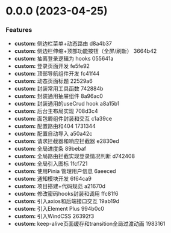 # 0.0.0 (2023-04-25)


### Features

* **custom:** 侧边栏菜单+动态路由 d8a4b37
* **custom:** 侧边栏伸缩+顶部功能按钮（全屏/刷新） 3664b42
* **custom:** 抽离登录逻辑为 hooks 055641a
* **custom:** 登录页面开发 fe5fe92
* **custom:** 顶部导航组件开发 fc41f44
* **custom:** 动态页面标题 22529a6
* **custom:** 封装常用工具函数 742884b
* **custom:** 封装通用抽屉组件 8a96ac0
* **custom:** 封装通用的useCrud hook a8a15b1
* **custom:** 后台主布局实现 708d3c4
* **custom:** 面包屑组件封装和交互 c1a39ce
* **custom:** 配置路由和404 1731344
* **custom:** 配置自动导入 a50a42c
* **custom:** 请求拦截器和响应拦截器 e2830ed
* **custom:** 全局进度条 89bebaf
* **custom:** 全局路由拦截实现登录情况判断 d742408
* **custom:** 全局引入图标 1fcf721
* **custom:** 使用Pinia 管理用户信息 6aeeced
* **custom:** 通知模块开发 6f64ca9
* **custom:** 项目搭建+代码规范 a21670d
* **custom:** 修改密码hooks封装和调用 ffc81f6
* **custom:** 引入axios和后端接口交互 19ab19d
* **custom:** 引入Element Plus 994b0c0
* **custom:** 引入WindCSS 26392f3
* **custom:** keep-alive页面缓存和transition全局过渡动画 1983161



